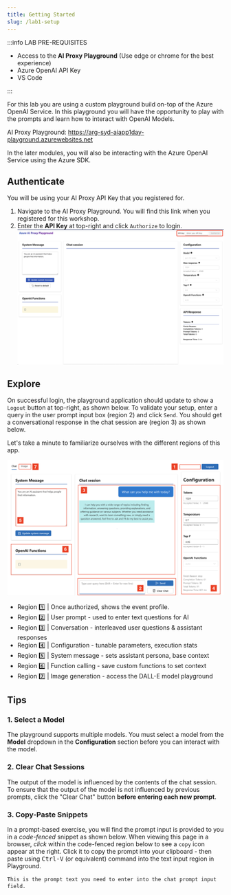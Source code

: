 ```yaml
---
title: Getting Started
slug: /lab1-setup
---
```


:::info LAB PRE-REQUISITES

- Access to the **AI Proxy Playground** (Use edge or chrome for the best experience)
- Azure OpenAI API Key
- VS Code

:::

For this lab you are using a custom playground build on-top of the Azure OpenAI Service. In this playground you will have the opportunity to play with the prompts and learn how to interact with OpenAI Models.

AI Proxy Playground: https://arg-syd-aiapp1day-playground.azurewebsites.net

In the later modules, you will also be interacting with the Azure OpenAI Service using the Azure SDK.

## Authenticate

You will be using your AI Proxy API Key that you registered for.

1. Navigate to the AI Proxy Playground. You will find this link when you registered for this workshop.
2. Enter the **API Key** at top-right and click `Authorize` to login.
   ![AI Tour Playground](./images/aitour-playground-chat.png)

## Explore

On successful login, the playground application should update to show a `Logout` button at top-right, as shown below. To validate your setup, enter a query in the user prompt input box (region 2) and click `Send`. You should get a conversational response in the chat session are (region 3) as shown below.

Let's take a minute to familiarize ourselves with the different regions of this app.

![AI Tour Playground Regions](./images/aitour-playground-regions.png)

- Region 1️⃣ | Once authorized, shows the event profile.
- Region 2️⃣ | User prompt - used to enter text questions for AI
- Region 3️⃣ | Conversation - interleaved user questions & assistant responses
- Region 4️⃣ | Configuration - tunable parameters, execution stats
- Region 5️⃣ | System message - sets assistant persona, base context
- Region 6️⃣ | Function calling - save custom functions to set context
- Region 7️⃣ | Image generation - access the DALL-E model playground

## Tips

### 1. Select a Model

The playground supports multiple models. You must select a model from the **Model** dropdown in the **Configuration** section before you can interact with the model.

### 2. Clear Chat Sessions

The output of the model is influenced by the contents of the chat session. To ensure that the output of the model is not influenced by previous prompts, click the "Clear Chat" button **before entering each new prompt**.

### 3. Copy-Paste Snippets

In a prompt-based exercise, you will find the prompt input is provided to you in a _code-fenced_ snippet as shown below. When viewing this page in a browser, _click_ within the code-fenced region below to see a `copy` icon appear at the right. Click it to copy the prompt into your clipboard - then paste using <kbd>Ctrl-V</kbd> (or equivalent) command into the text input region in Playground.

```text
This is the prompt text you need to enter into the chat prompt input field.
```
